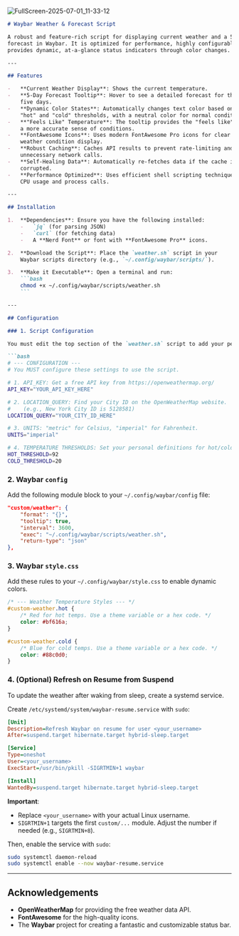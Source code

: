 ![FullScreen-2025-07-01_11-33-12](https://github.com/user-attachments/assets/bb288a35-6cfd-4d7c-a2e7-f1f9bb12d2b6)

```markdown
# Waybar Weather & Forecast Script

A robust and feature-rich script for displaying current weather and a 5-day
forecast in Waybar. It is optimized for performance, highly configurable, and
provides dynamic, at-a-glance status indicators through color changes.

---

## Features

-   **Current Weather Display**: Shows the current temperature.
-   **5-Day Forecast Tooltip**: Hover to see a detailed forecast for the next
    five days.
-   **Dynamic Color States**: Automatically changes text color based on user-defined
    "hot" and "cold" thresholds, with a neutral color for normal conditions.
-   **"Feels Like" Temperature**: The tooltip provides the "feels like" temperature for
    a more accurate sense of conditions.
-   **FontAwesome Icons**: Uses modern FontAwesome Pro icons for clear and stylish
    weather condition display.
-   **Robust Caching**: Caches API results to prevent rate-limiting and reduce
    unnecessary network calls.
-   **Self-Healing Data**: Automatically re-fetches data if the cache is stale or
    corrupted.
-   **Performance Optimized**: Uses efficient shell scripting techniques to minimize
    CPU usage and process calls.

---

## Installation

1.  **Dependencies**: Ensure you have the following installed:
    -   `jq` (for parsing JSON)
    -   `curl` (for fetching data)
    -   A **Nerd Font** or font with **FontAwesome Pro** icons.

2.  **Download the Script**: Place the `weather.sh` script in your
    Waybar scripts directory (e.g., `~/.config/waybar/scripts/`).

3.  **Make it Executable**: Open a terminal and run:
    ```bash
    chmod +x ~/.config/waybar/scripts/weather.sh
    ```

---

## Configuration

### 1. Script Configuration

You must edit the top section of the `weather.sh` script to add your personal details.

```bash
# --- CONFIGURATION ---
# You MUST configure these settings to use the script.

# 1. API_KEY: Get a free API key from https://openweathermap.org/
API_KEY="YOUR_API_KEY_HERE"

# 2. LOCATION_QUERY: Find your City ID on the OpenWeatherMap website.
#    (e.g., New York City ID is 5128581)
LOCATION_QUERY="YOUR_CITY_ID_HERE"

# 3. UNITS: "metric" for Celsius, "imperial" for Fahrenheit.
UNITS="imperial"

# 4. TEMPERATURE THRESHOLDS: Set your personal definitions for hot/cold.
HOT_THRESHOLD=92
COLD_THRESHOLD=20
```

### 2. Waybar `config`

Add the following module block to your `~/.config/waybar/config` file:

```json
"custom/weather": {
    "format": "{}",
    "tooltip": true,
    "interval": 3600,
    "exec": "~/.config/waybar/scripts/weather.sh",
    "return-type": "json"
},
```

### 3. Waybar `style.css`

Add these rules to your `~/.config/waybar/style.css` to enable dynamic colors.

```css
/* --- Weather Temperature Styles --- */
#custom-weather.hot {
    /* Red for hot temps. Use a theme variable or a hex code. */
    color: #bf616a;
}

#custom-weather.cold {
    /* Blue for cold temps. Use a theme variable or a hex code. */
    color: #88c0d0;
}
```

### 4. (Optional) Refresh on Resume from Suspend

To update the weather after waking from sleep, create a systemd service.

Create `/etc/systemd/system/waybar-resume.service` with `sudo`:

```ini
[Unit]
Description=Refresh Waybar on resume for user <your_username>
After=suspend.target hibernate.target hybrid-sleep.target

[Service]
Type=oneshot
User=<your_username>
ExecStart=/usr/bin/pkill -SIGRTMIN+1 waybar

[Install]
WantedBy=suspend.target hibernate.target hybrid-sleep.target
```

**Important**:
-   Replace `<your_username>` with your actual Linux username.
-   `SIGRTMIN+1` targets the first `custom/...` module. Adjust the
    number if needed (e.g., `SIGRTMIN+8`).

Then, enable the service with `sudo`:
```bash
sudo systemctl daemon-reload
sudo systemctl enable --now waybar-resume.service
```

---

## Acknowledgements

-   **OpenWeatherMap** for providing the free weather data API.
-   **FontAwesome** for the high-quality icons.
-   The **Waybar** project for creating a fantastic and customizable status bar.
```
